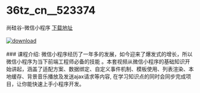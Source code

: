 # 36tz_cn__523374
尚硅谷-微信小程序
[下载地址](http://www.36tz.cn/article/523374 "下载地址")
<br/></br>[![download](http://36tz.cn/muke_img/2018_08_2-31-300x183.png "下载地址")](http://www.36tz.cn/article/523374 "下载地址")
<br/></br>### 课程介绍:
微信小程序经历了一年多的发展，如今迎来了爆发式的增长，所以微信小程序为当下前端工程师必备的技能 。本套视频从微信小程序的基础知识开始讲起，涵盖了适配方案、数据绑定、自定义事件机制、模板使用、列表渲染、本地缓存、背景音乐播放及发送ajax请求等内容, 在学习知识点的同时会同步完成项目，让你能快速上手小程序开发。


